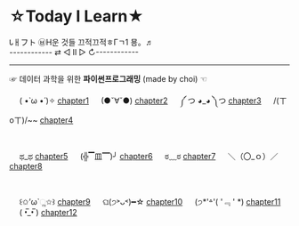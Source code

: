 # ☆Today I Learn★
Ꮣㅐフト ㉥Η운 것들 끄적끄적ㅎГㄱ1 묭。♬
<br>
------------ ⇄ ◁ II ▷ ↻------------
<hr>

☞ 데이터 과학을 위한 **파이썬프로그래밍** (made by choi) ☜

&emsp; ( •̀ ω •́ )✧ [chapter1](chapter_1.md)
&emsp; (●ˇ∀ˇ●) [chapter2](chapter_2.md)
&emsp; ༼ つ ◕_◕ ༽つ [chapter3](chapter_3.md)
&emsp; /(ㄒoㄒ)/~~ [chapter4](chapter_4.md)

<br>

&emsp; ಥ_ಥ [chapter5](chapter_5.md)
&emsp; (╬▔皿▔)╯ [chapter6](chpater_6.md)
&emsp; ಠ﹏ಠ [chapter7](chapter_7.md)
&emsp; ＼（〇_ｏ）／[chapter8](chapter_8.md)

<br>

&emsp; ꒰✩’ω`ૢ✩꒱ [chapter9](chapter_9.md)
&emsp; ଘ(੭˃ᴗ˂)━☆ [chapter10](chapter_10.md)
&emsp; (੭*'꒫'( '﹃ ' *) [chapter11](chapter_11.md)
&emsp; ( •̅_•̅ ) [chapter12]()
